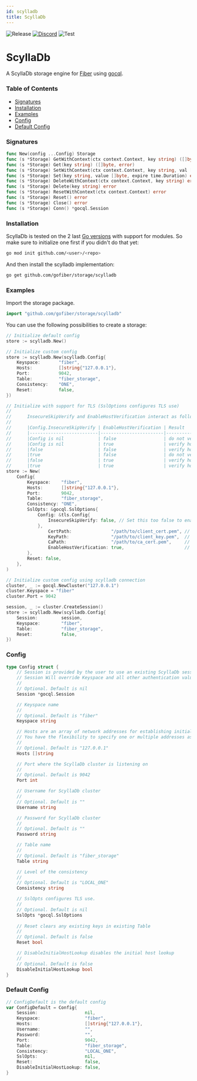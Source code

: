 ```yaml
---
id: scylladb
title: ScyllaDb
---
```


![Release](https://img.shields.io/github/v/tag/gofiber/storage?filter=scylladb*)
[![Discord](https://img.shields.io/discord/704680098577514527?style=flat&label=%F0%9F%92%AC%20discord&color=00ACD7)](https://gofiber.io/discord)
![Test](https://img.shields.io/github/actions/workflow/status/gofiber/storage/test-scylladb.yml?label=Tests)

# ScyllaDb

A ScyllaDb storage engine for [Fiber](https://github.com/gofiber/fiber) using [gocql](https://github.com/scylladb/gocql).

### Table of Contents

- [Signatures](#signatures)
- [Installation](#installation)
- [Examples](#examples)
- [Config](#config)
- [Default Config](#default-config)

### Signatures

```go
func New(config ...Config) Storage
func (s *Storage) GetWithContext(ctx context.Context, key string) ([]byte, error)
func (s *Storage) Get(key string) ([]byte, error)
func (s *Storage) SetWithContext(ctx context.Context, key string, val []byte, exp time.Duration) error
func (s *Storage) Set(key string, value []byte, expire time.Duration) error
func (s *Storage) DeleteWithContext(ctx context.Context, key string) error
func (s *Storage) Delete(key string) error
func (s *Storage) ResetWithContext(ctx context.Context) error
func (s *Storage) Reset() error
func (s *Storage) Close() error
func (s *Storage) Conn() *gocql.Session
```

### Installation

ScyllaDb is tested on the 2 last [Go versions](https://golang.org/dl/) with support for modules. So make sure to initialize one first if you didn't do that yet:
```bash
go mod init github.com/<user>/<repo>
```
And then install the scylladb implementation:
```bash
go get github.com/gofiber/storage/scylladb
```

### Examples
Import the storage package.
```go
import "github.com/gofiber/storage/scylladb"
```

You can use the following possibilities to create a storage:
```go
// Initialize default config
store := scylladb.New()

// Initialize custom config
store := scylladb.New(scylladb.Config{
    Keyspace:       "fiber",
    Hosts:          []string{"127.0.0.1"},
    Port:           9042,
    Table:          "fiber_storage",
    Consistency:    "ONE",
    Reset:          false,
})

// Initialize with support for TLS (SslOptions configures TLS use)
//  
//      InsecureSkipVerify and EnableHostVerification interact as follows:
//
//      |Config.InsecureSkipVerify | EnableHostVerification | Result             |
//      |--------------------------|------------------------|--------------------|
//      |Config is nil             | false                  | do not verify host |
//      |Config is nil             | true                   | verify host        |
//      |false                     | false                  | verify host        |
//      |true                      | false                  | do not verify host |
//      |false                     | true                   | verify host        |
//      |true                      | true                   | verify host        |
store := New(
    Config{
        Keyspace:    "fiber",
        Hosts:       []string{"127.0.0.1"},
        Port:        9042,
        Table:       "fiber_storage",
        Consistency: "ONE",
        SslOpts: &gocql.SslOptions{
            Config: &tls.Config{
                InsecureSkipVerify: false, // Set this too false to enable certificate verification
            },
                CertPath:               "/path/to/client_cert.pem", // Path to the client certificate
                KeyPath:                "/path/to/client_key.pem",  // Path to the client certificate's private key
                CaPath:                 "/path/to/ca_cert.pem",     // Path to the CA certificate
                EnableHostVerification: true,                       // Enable hostname verification
        },
        Reset: false,
    },
)

// Initialize custom config using scylladb connection
cluster, _ := gocql.NewCluster("127.0.0.1")
cluster.Keyspace = "fiber"
cluster.Port = 9042

session, _ := cluster.CreateSession()
store := scylladb.New(scylladb.Config{
    Session:         session,
    Keyspace:        "fiber",
    Table:           "fiber_storage",
    Reset:           false,
})
```

### Config
```go
type Config struct {
    // Session is provided by the user to use an existing ScyllaDb session
    // Session Will override Keyspace and all other authentication values if used
    //
    // Optional. Default is nil
    Session *gocql.Session

    // Keyspace name
    //
    // Optional. Default is "fiber"
    Keyspace string

    // Hosts are an array of network addresses for establishing initial connections
    // You have the flexibility to specify one or multiple addresses as needed
    //
    // Optional. Default is "127.0.0.1"
    Hosts []string

    // Port where the ScyllaDb cluster is listening on
    //
    // Optional. Default is 9042
    Port int

    // Username for ScyllaDb cluster
    //
    // Optional. Default is ""
    Username string

    // Password for ScyllaDb cluster
    //
    // Optional. Default is ""
    Password string

    // Table name
    //
    // Optional. Default is "fiber_storage"
    Table string

    // Level of the consistency
    //
    // Optional. Default is "LOCAL_ONE"
    Consistency string

    // SslOpts configures TLS use.
    //
    // Optional. Default is nil
    SslOpts *gocql.SslOptions
    
    // Reset clears any existing keys in existing Table
    //
    // Optional. Default is false
    Reset bool

	// DisableInitialHostLookup disables the initial host lookup
	//
	// Optional. Default is false
	DisableInitialHostLookup bool
}
```

### Default Config
```go
// ConfigDefault is the default config
var ConfigDefault = Config{
	Session:                  nil,
	Keyspace:                 "fiber",
	Hosts:                    []string{"127.0.0.1"},
	Username:                 "",
	Password:                 "",
	Port:                     9042,
	Table:                    "fiber_storage",
	Consistency:              "LOCAL_ONE",
	SslOpts:                  nil,
	Reset:                    false,
	DisableInitialHostLookup: false,
}
```
